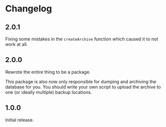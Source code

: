 # Changelog
## 2.0.1
Fixing some mistakes in the `createArchive` function which caused it to not work at all.

## 2.0.0
Rewrote the entire thing to be a package.

This package is also now only responsible for dumping and archiving the database for you. You should write your own script to upload the archive to one (or ideally multiple) backup locations.

## 1.0.0
Initial release.